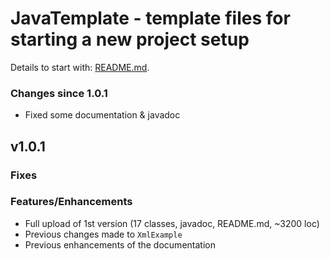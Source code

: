 <!DOCTYPE html>
<html lang="en">
<head>
	<meta http-equiv="Content-Type" content="text/html; charset=utf-8" />
	<meta name="description" content="JavaTemplate - template files for starting a new project setup" />
    <link rel="search" type="application/opensearchdescription+xml" href="/opensearch.xml" title="GitHub" />
	<meta property="og:title" content="JavaTemplate" />
	<meta property="og:url" content="https://github.com/openworld42/JavaTemplate" />
	<meta property="og:description" content="JavaTemplate - template files for starting a new project setup" />
	<meta name="github-keyboard-shortcuts" content="repository,template,source-code" data-pjax-transient="true" />
	<meta name="hostname" content="github.com" />
	<meta name="expected-hostname" content="github.com" />
</head>
<body>

<h1>JavaTemplate - template files for starting a new project setup</h1>
<p>Details to start with: <a href="https://github.com/openworld42/JavaTemplate/blob/master/README.md">README.md</a>.</p>


<h3>Changes since 1.0.1</h3>
<ul>
	<li>Fixed some documentation & javadoc</li>
</ul>
<p></p>

<h2>v1.0.1</h2>
<h3>Fixes</h3>
<h3>Features/Enhancements</h3>
<ul>
    <li>Full upload of 1st version (17 classes, javadoc, README.md, ~3200 loc)</li>
    <li>Previous changes made to <code>XmlExample</code></li>
    <li>Previous enhancements of the documentation</li>
</ul>
<p></p>
</body>
</html>



